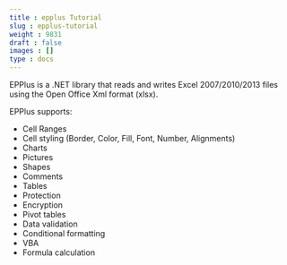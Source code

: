 ```yaml
---
title : epplus Tutorial
slug : epplus-tutorial
weight : 9831
draft : false
images : []
type : docs
---
```


EPPlus is a .NET library that reads and writes Excel 2007/2010/2013 files using the Open Office Xml format (xlsx). 

EPPlus supports:

 - Cell Ranges
 - Cell styling (Border, Color, Fill, Font, Number, Alignments)
 - Charts
 - Pictures
 - Shapes
 - Comments
 - Tables
 - Protection
 - Encryption
 - Pivot tables
 - Data validation
 - Conditional formatting
 - VBA
 - Formula calculation 

